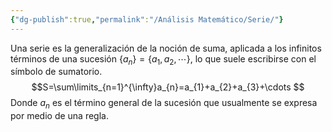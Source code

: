 ```yaml
---
{"dg-publish":true,"permalink":"/Análisis Matemático/Serie/"}
---
```


Una serie es la generalización de la noción de suma, aplicada a los infinitos términos de una sucesión $\{a_{n}\}=\{a_1,a_2,\cdots\}$, lo que suele escribirse con el símbolo de sumatorio. 
$$S=\sum\limits_{n=1}^{\infty}a_{n}=a_{1}+a_{2}+a_{3}+\cdots $$
Donde $a_{n}$ es el término general de la sucesión que usualmente se expresa por medio de una regla.